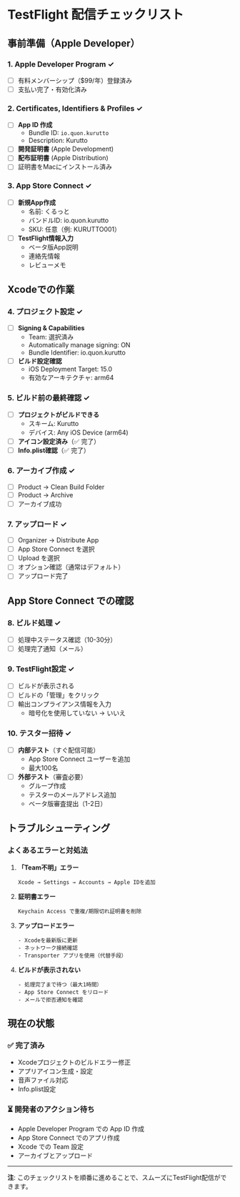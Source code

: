 # TestFlight 配信チェックリスト

## 事前準備（Apple Developer）

### 1. Apple Developer Program ✓
- [ ] 有料メンバーシップ（$99/年）登録済み
- [ ] 支払い完了・有効化済み

### 2. Certificates, Identifiers & Profiles ✓
- [ ] **App ID 作成**
  - Bundle ID: `io.quon.kurutto`
  - Description: Kurutto
- [ ] **開発証明書** (Apple Development)
- [ ] **配布証明書** (Apple Distribution)
- [ ] 証明書をMacにインストール済み

### 3. App Store Connect ✓
- [ ] **新規App作成**
  - 名前: くるっと
  - バンドルID: io.quon.kurutto
  - SKU: 任意（例: KURUTTO001）
- [ ] **TestFlight情報入力**
  - ベータ版App説明
  - 連絡先情報
  - レビューメモ

## Xcodeでの作業

### 4. プロジェクト設定 ✓
- [ ] **Signing & Capabilities**
  - Team: 選択済み
  - Automatically manage signing: ON
  - Bundle Identifier: io.quon.kurutto
- [ ] **ビルド設定確認**
  - iOS Deployment Target: 15.0
  - 有効なアーキテクチャ: arm64

### 5. ビルド前の最終確認 ✓
- [ ] **プロジェクトがビルドできる**
  - スキーム: Kurutto
  - デバイス: Any iOS Device (arm64)
- [ ] **アイコン設定済み**（✅ 完了）
- [ ] **Info.plist確認**（✅ 完了）

### 6. アーカイブ作成 ✓
- [ ] Product → Clean Build Folder
- [ ] Product → Archive
- [ ] アーカイブ成功

### 7. アップロード ✓
- [ ] Organizer → Distribute App
- [ ] App Store Connect を選択
- [ ] Upload を選択
- [ ] オプション確認（通常はデフォルト）
- [ ] アップロード完了

## App Store Connect での確認

### 8. ビルド処理 ✓
- [ ] 処理中ステータス確認（10-30分）
- [ ] 処理完了通知（メール）

### 9. TestFlight設定 ✓
- [ ] ビルドが表示される
- [ ] ビルドの「管理」をクリック
- [ ] 輸出コンプライアンス情報を入力
  - 暗号化を使用していない → いいえ

### 10. テスター招待 ✓
- [ ] **内部テスト**（すぐ配信可能）
  - App Store Connect ユーザーを追加
  - 最大100名
- [ ] **外部テスト**（審査必要）
  - グループ作成
  - テスターのメールアドレス追加
  - ベータ版審査提出（1-2日）

## トラブルシューティング

### よくあるエラーと対処法

1. **「Team不明」エラー**
   ```
   Xcode → Settings → Accounts → Apple IDを追加
   ```

2. **証明書エラー**
   ```
   Keychain Access で重複/期限切れ証明書を削除
   ```

3. **アップロードエラー**
   ```
   - Xcodeを最新版に更新
   - ネットワーク接続確認
   - Transporter アプリを使用（代替手段）
   ```

4. **ビルドが表示されない**
   ```
   - 処理完了まで待つ（最大1時間）
   - App Store Connect をリロード
   - メールで拒否通知を確認
   ```

## 現在の状態

### ✅ 完了済み
- Xcodeプロジェクトのビルドエラー修正
- アプリアイコン生成・設定
- 音声ファイル対応
- Info.plist設定

### ⏳ 開発者のアクション待ち
- Apple Developer Program での App ID 作成
- App Store Connect でのアプリ作成
- Xcode での Team 設定
- アーカイブとアップロード

---

**注**: このチェックリストを順番に進めることで、スムーズにTestFlight配信ができます。